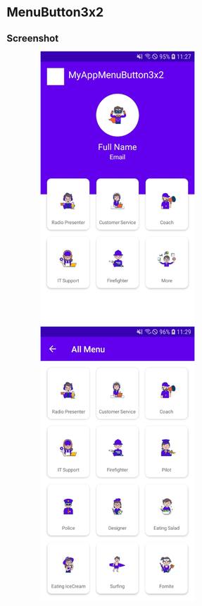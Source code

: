 # MenuButton3x2
 
## Screenshot 
 <p align="center">
  <a href="https://github.com/achmad-wahyudi/MenuButton3x2/blob/main/Img/ss1.jpg">
   <img src="https://github.com/achmad-wahyudi/MenuButton3x2/blob/main/Img/ss1.jpg" width="350"/>
  </a>
  <a href="https://github.com/achmad-wahyudi/MenuButton3x2/blob/main/Img/ss2.jpg">
   <img src="https://github.com/achmad-wahyudi/MenuButton3x2/blob/main/Img/ss2.jpg" width="350"/>
  </a>
 </p>
